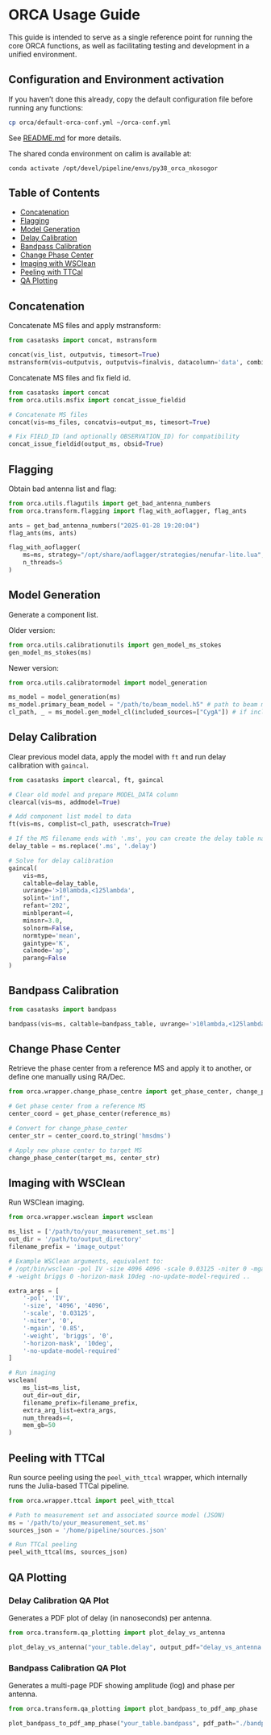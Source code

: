# ORCA Usage Guide

This guide is intended to serve as a single reference point for running the core ORCA functions, as well as facilitating testing and development in a unified environment.


## Configuration and Environment activation

If you haven’t done this already, copy the default configuration file before running any functions:

```bash
cp orca/default-orca-conf.yml ~/orca-conf.yml
```

See [README.md](README.md#configuration-setup) for more details.

The shared conda environment on calim is available at:

```
conda activate /opt/devel/pipeline/envs/py38_orca_nkosogor
```

## Table of Contents
- [Concatenation](#concatenation)
- [Flagging](#flagging)
- [Model Generation](#model-generation)
- [Delay Calibration](#delay-calibration)
- [Bandpass Calibration](#bandpass-calibration)
- [Change Phase Center](#change-phase-center)
- [Imaging with WSClean](#imaging-with-wsclean)
- [Peeling with TTCal](#peeling-with-ttcal)
- [QA Plotting](#qa-plotting)



## Concatenation

Concatenate MS files and apply mstransform:

```python
from casatasks import concat, mstransform

concat(vis_list, outputvis, timesort=True)
mstransform(vis=outputvis, outputvis=finalvis, datacolumn='data', combinespws=True)
```

Concatenate MS files and fix field id.

```python
from casatasks import concat
from orca.utils.msfix import concat_issue_fieldid

# Concatenate MS files
concat(vis=ms_files, concatvis=output_ms, timesort=True)

# Fix FIELD_ID (and optionally OBSERVATION_ID) for compatibility
concat_issue_fieldid(output_ms, obsid=True)
```

## Flagging

Obtain bad antenna list and flag:

```python
from orca.utils.flagutils import get_bad_antenna_numbers
from orca.transform.flagging import flag_with_aoflagger, flag_ants

ants = get_bad_antenna_numbers("2025-01-28 19:20:04")
flag_ants(ms, ants)

flag_with_aoflagger(
    ms=ms, strategy="/opt/share/aoflagger/strategies/nenufar-lite.lua", 
    n_threads=5        
)

```


## Model Generation

Generate a component list.

Older version:
```python
from orca.utils.calibrationutils import gen_model_ms_stokes
gen_model_ms_stokes(ms)
```

Newer version:
```python
from orca.utils.calibratormodel import model_generation

ms_model = model_generation(ms)
ms_model.primary_beam_model = "/path/to/beam_model.h5" # path to beam model, e.g., '/lustre/ai/beam_testing/OVRO-LWA_soil_pt.h5'
cl_path, _ = ms_model.gen_model_cl(included_sources=["CygA"]) # if included_sources not provided all sources are used
```

## Delay Calibration

Clear previous model data, apply the model with `ft` and run delay calibration with `gaincal`.

```python
from casatasks import clearcal, ft, gaincal

# Clear old model and prepare MODEL_DATA column
clearcal(vis=ms, addmodel=True)

# Add component list model to data
ft(vis=ms, complist=cl_path, usescratch=True)

# If the MS filename ends with '.ms', you can create the delay table name by replacing it with '.delay'
delay_table = ms.replace('.ms', '.delay')

# Solve for delay calibration
gaincal(
    vis=ms,
    caltable=delay_table,
    uvrange='>10lambda,<125lambda',
    solint='inf',
    refant='202',
    minblperant=4,
    minsnr=3.0,
    solnorm=False,
    normtype='mean',
    gaintype='K',
    calmode='ap',
    parang=False
)
```

## Bandpass Calibration

```python
from casatasks import bandpass

bandpass(vis=ms, caltable=bandpass_table, uvrange='>10lambda,<125lambda', gaintable=delay_table, ...)
```

## Change Phase Center

Retrieve the phase center from a reference MS and apply it to another, or define one manually using RA/Dec.

```python
from orca.wrapper.change_phase_centre import get_phase_center, change_phase_center

# Get phase center from a reference MS
center_coord = get_phase_center(reference_ms)

# Convert for change_phase_center
center_str = center_coord.to_string('hmsdms')

# Apply new phase center to target MS
change_phase_center(target_ms, center_str)
```

## Imaging with WSClean

Run WSClean imaging.

```python
from orca.wrapper.wsclean import wsclean

ms_list = ['/path/to/your_measurement_set.ms']
out_dir = '/path/to/output_directory'
filename_prefix = 'image_output'

# Example WSClean arguments, equivalent to:
# /opt/bin/wsclean -pol IV -size 4096 4096 -scale 0.03125 -niter 0 -mgain 0.85 \
# -weight briggs 0 -horizon-mask 10deg -no-update-model-required ..

extra_args = [
    '-pol', 'IV',
    '-size', '4096', '4096',
    '-scale', '0.03125',
    '-niter', '0',
    '-mgain', '0.85',
    '-weight', 'briggs', '0',
    '-horizon-mask', '10deg',
    '-no-update-model-required'
]

# Run imaging
wsclean(
    ms_list=ms_list,
    out_dir=out_dir,
    filename_prefix=filename_prefix,
    extra_arg_list=extra_args,
    num_threads=4,
    mem_gb=50
)
```

## Peeling with TTCal

Run source peeling using the `peel_with_ttcal` wrapper, which internally runs the Julia-based TTCal pipeline.

```python
from orca.wrapper.ttcal import peel_with_ttcal

# Path to measurement set and associated source model (JSON)
ms = '/path/to/your_measurement_set.ms'
sources_json = '/home/pipeline/sources.json'

# Run TTCal peeling
peel_with_ttcal(ms, sources_json)
```

## QA Plotting

### Delay Calibration QA Plot

Generates a PDF plot of delay (in nanoseconds) per antenna.

```python
from orca.transform.qa_plotting import plot_delay_vs_antenna

plot_delay_vs_antenna("your_table.delay", output_pdf="delay_vs_antenna.pdf")
```

### Bandpass Calibration QA Plot

Generates a multi-page PDF showing amplitude (log) and phase per antenna.

```python
from orca.transform.qa_plotting import plot_bandpass_to_pdf_amp_phase

plot_bandpass_to_pdf_amp_phase("your_table.bandpass", pdf_path="./bandpass_QA.pdf", msfile="your_table.ms")
```
